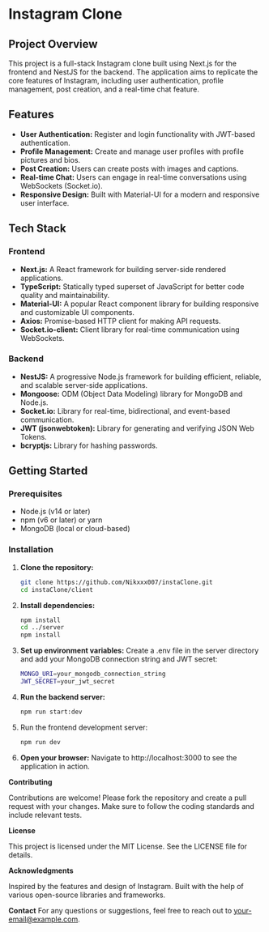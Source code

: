  # Instagram Clone

## Project Overview

This project is a full-stack Instagram clone built using Next.js for the frontend and NestJS for the backend. The application aims to replicate the core features of Instagram, including user authentication, profile management, post creation, and a real-time chat feature.

## Features

- **User Authentication:** Register and login functionality with JWT-based authentication.
- **Profile Management:** Create and manage user profiles with profile pictures and bios.
- **Post Creation:** Users can create posts with images and captions.
- **Real-time Chat:** Users can engage in real-time conversations using WebSockets (Socket.io).
- **Responsive Design:** Built with Material-UI for a modern and responsive user interface.

## Tech Stack

### Frontend
- **Next.js:** A React framework for building server-side rendered applications.
- **TypeScript:** Statically typed superset of JavaScript for better code quality and maintainability.
- **Material-UI:** A popular React component library for building responsive and customizable UI components.
- **Axios:** Promise-based HTTP client for making API requests.
- **Socket.io-client:** Client library for real-time communication using WebSockets.

### Backend
- **NestJS:** A progressive Node.js framework for building efficient, reliable, and scalable server-side applications.
- **Mongoose:** ODM (Object Data Modeling) library for MongoDB and Node.js.
- **Socket.io:** Library for real-time, bidirectional, and event-based communication.
- **JWT (jsonwebtoken):** Library for generating and verifying JSON Web Tokens.
- **bcryptjs:** Library for hashing passwords.

## Getting Started

### Prerequisites
- Node.js (v14 or later)
- npm (v6 or later) or yarn
- MongoDB (local or cloud-based)

### Installation

1. **Clone the repository:**
   ```bash
   git clone https://github.com/Nikxxx007/instaClone.git
   cd instaClone/client
   ```
2. **Install dependencies:**

   ```bash
   npm install
   cd ../server
   npm install
   ```
3. **Set up environment variables:**
Create a .env file in the server directory and add your MongoDB connection string and JWT secret:

   ```bash
   MONGO_URI=your_mongodb_connection_string
   JWT_SECRET=your_jwt_secret
   ````

4. **Run the backend server:**

   ```bash
   npm run start:dev
   ````
   
5. Run the frontend development server:

   ```bash
   npm run dev
   ```
   
6. **Open your browser:**
Navigate to http://localhost:3000 to see the application in action.

**Contributing**

Contributions are welcome! Please fork the repository and create a pull request with your changes. Make sure to follow the coding standards and include relevant tests.

**License**

This project is licensed under the MIT License. See the LICENSE file for details.

**Acknowledgments**

Inspired by the features and design of Instagram.
Built with the help of various open-source libraries and frameworks.

**Contact**
For any questions or suggestions, feel free to reach out to your-email@example.com.


